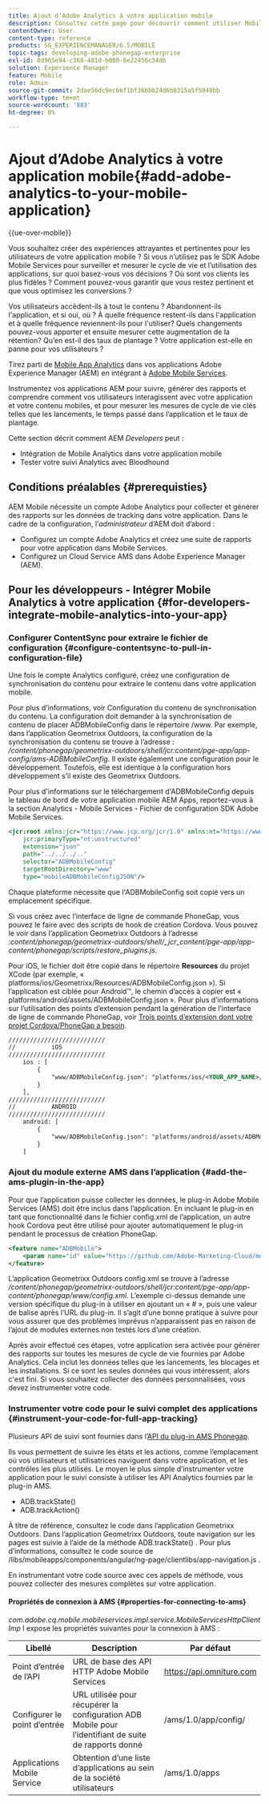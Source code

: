 ```yaml
---
title: Ajout d’Adobe Analytics à votre application mobile
description: Consultez cette page pour découvrir comment utiliser Mobile App Analytics dans vos applications Adobe Experience Manager en intégrant Adobe Mobile Services.
contentOwner: User
content-type: reference
products: SG_EXPERIENCEMANAGER/6.5/MOBILE
topic-tags: developing-adobe-phonegap-enterprise
exl-id: 8d965e94-c368-481d-b000-6e22456c34db
solution: Experience Manager
feature: Mobile
role: Admin
source-git-commit: 2dae56dc9ec66f1bf36bbb24d6b0315a5f5040bb
workflow-type: tm+mt
source-wordcount: '883'
ht-degree: 0%

---
```


# Ajout d’Adobe Analytics à votre application mobile{#add-adobe-analytics-to-your-mobile-application}

{{ue-over-mobile}}

Vous souhaitez créer des expériences attrayantes et pertinentes pour les utilisateurs de votre application mobile ? Si vous n’utilisez pas le SDK Adobe Mobile Services pour surveiller et mesurer le cycle de vie et l’utilisation des applications, sur quoi basez-vous vos décisions ? Où sont vos clients les plus fidèles ? Comment pouvez-vous garantir que vous restez pertinent et que vous optimisez les conversions ?

Vos utilisateurs accèdent-ils à tout le contenu ? Abandonnent-ils l&#39;application, et si oui, où ? À quelle fréquence restent-ils dans l&#39;application et à quelle fréquence reviennent-ils pour l&#39;utiliser? Quels changements pouvez-vous apporter et ensuite mesurer cette augmentation de la rétention? Qu’en est-il des taux de plantage ? Votre application est-elle en panne pour vos utilisateurs ?

Tirez parti de [Mobile App Analytics](https://business.adobe.com/fr/products/analytics/mobile-marketing.html) dans vos applications Adobe Experience Manager (AEM) en intégrant à [Adobe Mobile Services](https://business.adobe.com/fr/products/campaign/mobile-marketing.html).

Instrumentez vos applications AEM pour suivre, générer des rapports et comprendre comment vos utilisateurs interagissent avec votre application et votre contenu mobiles, et pour mesurer les mesures de cycle de vie clés telles que les lancements, le temps passé dans l’application et le taux de plantage.

Cette section décrit comment AEM *Developers* peut :

* Intégration de Mobile Analytics dans votre application mobile
* Tester votre suivi Analytics avec Bloodhound

## Conditions préalables {#prerequisties}

AEM Mobile nécessite un compte Adobe Analytics pour collecter et générer des rapports sur les données de tracking dans votre application. Dans le cadre de la configuration, l’*administrateur* d’AEM doit d’abord :

* Configurez un compte Adobe Analytics et créez une suite de rapports pour votre application dans Mobile Services.
* Configurez un Cloud Service AMS dans Adobe Experience Manager (AEM).

## Pour les développeurs - Intégrer Mobile Analytics à votre application {#for-developers-integrate-mobile-analytics-into-your-app}

### Configurer ContentSync pour extraire le fichier de configuration {#configure-contentsync-to-pull-in-configuration-file}

Une fois le compte Analytics configuré, créez une configuration de synchronisation du contenu pour extraire le contenu dans votre application mobile.

Pour plus d’informations, voir Configuration du contenu de synchronisation du contenu. La configuration doit demander à la synchronisation de contenu de placer ADBMobileConfig dans le répertoire /www. Par exemple, dans l’application Geometrixx Outdoors, la configuration de la synchronisation du contenu se trouve à l’adresse : */content/phonegap/geometrixx-outdoors/shell/jcr:content/pge-app/app-config/ams-ADBMobileConfig*. Il existe également une configuration pour le développement. Toutefois, elle est identique à la configuration hors développement s’il existe des Geometrixx Outdoors.

Pour plus d&#39;informations sur le téléchargement d&#39;ADBMobileConfig depuis le tableau de bord de votre application mobile AEM Apps, reportez-vous à la section Analytics - Mobile Services - Fichier de configuration SDK Adobe Mobile Services.

```xml
<jcr:root xmlns:jcr="https://www.jcp.org/jcr/1.0" xmlns:nt="https://www.jcp.org/jcr/nt/1.0"
    jcr:primaryType="nt:unstructured"
    extension="json"
    path="../../../.."
    selector="ADBMobileConfig"
    targetRootDirectory="www"
    type="mobileADBMobileConfigJSON"/>
```

Chaque plateforme nécessite que l&#39;ADBMobileConfig soit copié vers un emplacement spécifique.

Si vous créez avec l’interface de ligne de commande PhoneGap, vous pouvez le faire avec des scripts de hook de création Cordova. Vous pouvez le voir dans l’application Geometrixx Outdoors à l’adresse :*content/phonegap/geometrixx-outdoors/shell/_jcr_content/pge-app/app-content/phonegap/scripts/restore_plugins.js.*

Pour iOS, le fichier doit être copié dans le répertoire **Resources** du projet XCode (par exemple, « platforms/ios/Geometrixx/Resources/ADBMobileConfig.json »). Si l’application est ciblée pour Android™, le chemin d’accès à copier est « platforms/android/assets/ADBMobileConfig.json ». Pour plus d’informations sur l’utilisation des points d’extension pendant la génération de l’interface de ligne de commande PhoneGap, voir [&#x200B; Trois points d’extension dont votre projet Cordova/PhoneGap a besoin &#x200B;](https://gist.github.com/jlcarvalho/22402d013bc72f795d45a01836ce735c).

```xml
///////////////////////////
//          iOS
///////////////////////////
    ios : [
        {
            "www/ADBMobileConfig.json": "platforms/ios/<YOUR_APP_NAME>/Resources/ADBMobileConfig.json"
        }
    ],
///////////////////////////
//          ANDROID
///////////////////////////
    android: [
        {
            "www/ADBMobileConfig.json": "platforms/android/assets/ADBMobileConfig.json"
        }
    ]
```

### Ajout du module externe AMS dans l’application {#add-the-ams-plugin-in-the-app}

Pour que l’application puisse collecter les données, le plug-in Adobe Mobile Services (AMS) doit être inclus dans l’application. En incluant le plug-in en tant que fonctionnalité dans le fichier config.xml de l’application, un autre hook Cordova peut être utilisé pour ajouter automatiquement le plug-in pendant le processus de création PhoneGap.

```xml
<feature name="ADBMobile">
    <param name="id" value="https://github.com/Adobe-Marketing-Cloud/mobile-services#0482f9cedf90c98a8d4b07219ece1933b2e46a60"/>
</feature>
```

L’application Geometrixx Outdoors config.xml se trouve à l’adresse */content/phonegap/geometrixx-outdoors/shell/jcr:content/pge-app/app-content/phonegap/www/config.xml*. L’exemple ci-dessus demande une version spécifique du plug-in à utiliser en ajoutant un « # », puis une valeur de balise après l’URL du plug-in. Il s’agit d’une bonne pratique à suivre pour vous assurer que des problèmes imprévus n’apparaissent pas en raison de l’ajout de modules externes non testés lors d’une création.

Après avoir effectué ces étapes, votre application sera activée pour générer des rapports sur toutes les mesures de cycle de vie fournies par Adobe Analytics. Cela inclut les données telles que les lancements, les blocages et les installations. Si ce sont les seules données qui vous intéressent, alors c&#39;est fini. Si vous souhaitez collecter des données personnalisées, vous devez instrumenter votre code.

### Instrumenter votre code pour le suivi complet des applications {#instrument-your-code-for-full-app-tracking}

Plusieurs API de suivi sont fournies dans l’[API du plug-in AMS Phonegap](https://github.com/Adobe-Marketing-Cloud/mobile-services/blob/master/docs/ios/phonegap/phonegap-methods.md).

Ils vous permettent de suivre les états et les actions, comme l’emplacement où vos utilisateurs et utilisatrices naviguent dans votre application, et les contrôles les plus utilisés. Le moyen le plus simple d’instrumenter votre application pour le suivi consiste à utiliser les API Analytics fournies par le plug-in AMS.

* ADB.trackState()
* ADB.trackAction()

À titre de référence, consultez le code dans l’application Geometrixx Outdoors. Dans l’application Geometrixx Outdoors, toute navigation sur les pages est suivie à l’aide de la méthode ADB.trackState() . Pour plus d’informations, consultez le code source de /libs/mobileapps/components/angular/ng-page/clientlibs/app-navigation.js .

En instrumentant votre code source avec ces appels de méthode, vous pouvez collecter des mesures complètes sur votre application.

#### Propriétés de connexion à AMS {#properties-for-connecting-to-ams}

*com.adobe.cq.mobile.mobileservices.impl.service.MobileServicesHttpClientImp* l expose les propriétés suivantes pour la connexion à AMS :

| **Libellé** | **Description** | **Par défaut** |
|---|---|---|
| Point d’entrée de l’API | URL de base des API HTTP Adobe Mobile Services | https://api.omniture.com |
| Configurer le point d’entrée | URL utilisée pour récupérer la configuration ADB Mobile pour l’identifiant de suite de rapports donné | /ams/1.0/app/config/ |
| Applications Mobile Service | Obtention d’une liste d’applications au sein de la société utilisateurs | /ams/1.0/apps |
